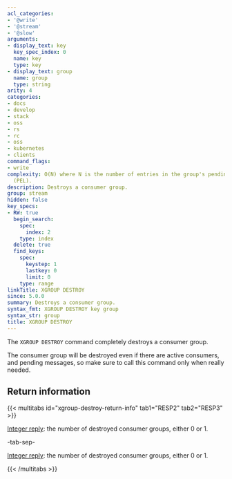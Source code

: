 ```yaml
---
acl_categories:
- '@write'
- '@stream'
- '@slow'
arguments:
- display_text: key
  key_spec_index: 0
  name: key
  type: key
- display_text: group
  name: group
  type: string
arity: 4
categories:
- docs
- develop
- stack
- oss
- rs
- rc
- oss
- kubernetes
- clients
command_flags:
- write
complexity: O(N) where N is the number of entries in the group's pending entries list
  (PEL).
description: Destroys a consumer group.
group: stream
hidden: false
key_specs:
- RW: true
  begin_search:
    spec:
      index: 2
    type: index
  delete: true
  find_keys:
    spec:
      keystep: 1
      lastkey: 0
      limit: 0
    type: range
linkTitle: XGROUP DESTROY
since: 5.0.0
summary: Destroys a consumer group.
syntax_fmt: XGROUP DESTROY key group
syntax_str: group
title: XGROUP DESTROY
---
```

The `XGROUP DESTROY` command completely destroys a consumer group.

The consumer group will be destroyed even if there are active consumers, and pending messages, so make sure to call this command only when really needed.

## Return information

{{< multitabs id="xgroup-destroy-return-info" 
    tab1="RESP2" 
    tab2="RESP3" >}}

[Integer reply](../../develop/reference/protocol-spec#integers): the number of destroyed consumer groups, either 0 or 1.

-tab-sep-

[Integer reply](../../develop/reference/protocol-spec#integers): the number of destroyed consumer groups, either 0 or 1.

{{< /multitabs >}}
